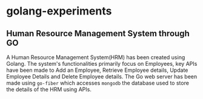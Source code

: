 # golang-experiments

## Human Resource Management System through GO

A Human Resource Management System(HRM) has been created using Golang. The system's functionalities primarily focus on Employees, key APIs have been made to Add an Employee, Retrieve Employee details, Update Employee Details and Delete Employee details. The Go web server has been made using `go-fiber` which accesses `mongodb` the database used to store the details of the HRM using APIs.